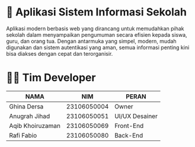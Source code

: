 # 📢 Aplikasi Sistem Informasi Sekolah

Aplikasi modern berbasis web yang dirancang untuk memudahkan pihak sekolah dalam menyampaikan pengumuman secara efisien kepada siswa, guru, dan orang tua. Dengan antarmuka yang simpel, modern, mudah digunakan dan sistem autentikasi yang aman, semua informasi penting kini bisa diakses dengan cepat dan terorganisir.

# 👨‍💻 Tim Developer
| NAMA               | NIM           | PERAN           |
|--------------------|---------------|------------------|
| Ghina Dersa        | 23106050004   | Owner           |
| Anugrah Jihad      | 23106050051   | UI/UX Desainer  |
| Aqib Khoiruzaman   | 23106050069   | Front-End       |
| Rafi Fabio         | 23106050080   | Back-End        |
